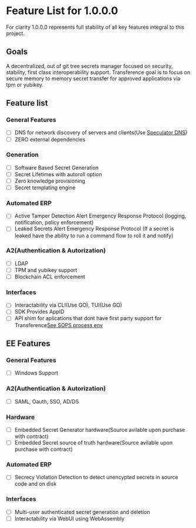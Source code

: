 # Feature List for 1.0.0.0

For clarity 1.0.0.0 represents full stability of all key features integral to this project.

## Goals

A decentralized, out of git tree secrets manager focused on security, stability, first class interoperability support. Transference goal is to focus on secure memory to memory secret transfer for approved applications via tpm or yubikey.

## Feature list
### General Features
- [ ] DNS for network discovery of servers and clients(Use [Speculator DNS](https://github.com/specCon18/Speculator-DNS/))
- [ ] ZERO external dependencies
### Generation
- [ ] Software Based Secret Generation
- [ ] Secret Lifetimes with autoroll option
- [ ] Zero knowledge provisioning
- [ ] Secret templating engine

### Automated ERP
- [ ] Active Tamper Detection Alert Emergency Response Protocol (logging, notification, policy enforcement)
- [ ] Leaked Secrets Alert Emergency Response Protocol (If a secret is leaked have the ability to run a command flow to roll it and notify)

### A2(Authentication & Autorization)
- [ ] LDAP
- [ ] TPM and yubikey support
- [ ] Blockchain ACL enforcement
        
### Interfaces
- [ ] Interactability via CLI(Use GO), TUI(Use GO)
- [ ] SDK Provides AppID
- [ ] API shim for aplications that dont have first party support for Transference[See SOPS process env](https://github.com/getsops/sops?tab=readme-ov-file#219passing-secrets-to-other-processes)

## EE Features
### General Features
- [ ] Windows Support

### A2(Authentication & Autorization)
- [ ] SAML, Oauth, SSO, AD/DS

### Hardware
- [ ] Embedded Secret Generator hardware(Source avilable upon purchase with contract)
- [ ] Embedded Secret source of truth hardware(Source avilable upon purchase with contract)

### Automated ERP
- [ ] Secrecy Violation Detection to detect unencypted secrets in source code and on disk

### Interfaces
- [ ] Multi-user authenticated secret generation and deletion
- [ ] Interactability via WebUI using WebAssembly

